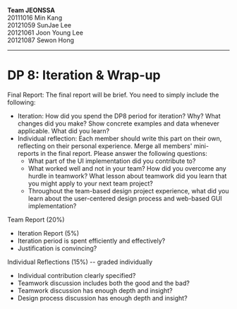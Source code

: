 **Team JEONSSA**  
20111016 Min Kang  
20121059 SunJae Lee  
20121061 Joon Young Lee  
20121087 Sewon Hong
 
---
 
# DP 8: Iteration & Wrap-up

Final Report: The final report will be brief. You need to simply include the following:
- Iteration: How did you spend the DP8 period for iteration? Why? What changes did you make? Show concrete examples and data whenever applicable. What did you learn?
- Individual reflection: Each member should write this part on their own, reflecting on their personal experience. Merge all members' mini-reports in the final report. Please answer the following questions:
    - What part of the UI implementation did you contribute to?
    - What worked well and not in your team? How did you overcome any hurdle in teamwork? What lesson about teamwork did you learn that you might apply to your next team project?
    - Throughout the team-based design project experience, what did you learn about the user-centered design process and web-based GUI implementation?

Team Report (20%)  
- Iteration Report (5%)
- Iteration period is spent efficiently and effectively?
- Justification is convincing?  

Individual Reflections (15%) -- graded individually
- Individual contribution clearly specified?
- Teamwork discussion includes both the good and the bad?
- Teamwork discussion has enough depth and insight?
- Design process discussion has enough depth and insight?
